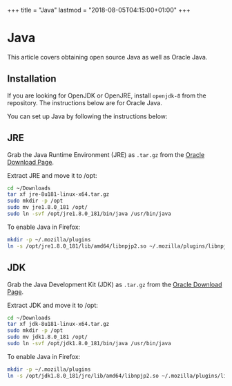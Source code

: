 +++
title = "Java"
lastmod = "2018-08-05T04:15:00+01:00"
+++
# Java

This article covers obtaining open source Java as well as Oracle Java.

## Installation

If you are looking for OpenJDK or OpenJRE, install `openjdk-8` from the repository. The instructions below are for Oracle Java.

You can set up Java by following the instructions below:

## JRE

Grab the Java Runtime Environment (JRE) as `.tar.gz` from the [Oracle Download Page](https://www.oracle.com/technetwork/java/javase/downloads/jre8-downloads-2133155.html).

Extract JRE and move it to /opt:

``` bash
cd ~/Downloads
tar xf jre-8u181-linux-x64.tar.gz
sudo mkdir -p /opt
sudo mv jre1.8.0_181 /opt/
sudo ln -svf /opt/jre1.8.0_181/bin/java /usr/bin/java
```

To enable Java in Firefox:

``` bash
mkdir -p ~/.mozilla/plugins
ln -s /opt/jre1.8.0_181/lib/amd64/libnpjp2.so ~/.mozilla/plugins/libnpjp2.so
```

## JDK

Grab the Java Development Kit (JDK) as `.tar.gz` from the [Oracle Download Page](http://www.oracle.com/technetwork/java/javase/downloads/jdk8-downloads-2133151.html).

Extract JDK and move it to /opt:

``` bash
cd ~/Downloads
tar xf jdk-8u181-linux-x64.tar.gz
sudo mkdir -p /opt
sudo mv jdk1.8.0_181 /opt/
sudo ln -svf /opt/jdk1.8.0_181/bin/java /usr/bin/java
```

To enable Java in Firefox:

``` bash
mkdir -p ~/.mozilla/plugins
ln -s /opt/jdk1.8.0_181/jre/lib/amd64/libnpjp2.so ~/.mozilla/plugins/libnpjp2.so
```
